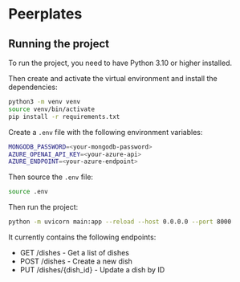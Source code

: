 # Peerplates

## Running the project

To run the project, you need to have Python 3.10 or higher installed.

Then create and activate the virtual environment and install the dependencies:

```bash
python3 -m venv venv
source venv/bin/activate
pip install -r requirements.txt
```

Create a `.env` file with the following environment variables:

```bash
MONGODB_PASSWORD=<your-mongodb-password>
AZURE_OPENAI_API_KEY=<your-azure-api>
AZURE_ENDPOINT=<your-azure-endpoint>
```

Then source the `.env` file:

```bash
source .env
```

Then run the project:

```bash
python -m uvicorn main:app --reload --host 0.0.0.0 --port 8000
```

It currently contains the following endpoints:  

- GET /dishes - Get a list of dishes
- POST /dishes - Create a new dish
- PUT /dishes/{dish_id} - Update a dish by ID
